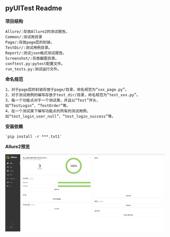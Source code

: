 ## **pyUITest Readme**
**项目结构**
~~~~
Allure/:存放Allure2的测试报告。
Common/:测试用目录
Page/:存放page层的封装。
TestDir/:测试用例目录。
Report/:测试json格式测试报告。
Screenshot/:存放截图目录。
conftest.py:pytest配置文件。
run_tests.py:测试运行文件。
~~~~
**命名规范**
~~~~
1、对于page层的封装存放于page/目录，命名规范为“xxx_page.py”。
2、对于测试用例的编写存放于test_dir/目录，命名规范为“test_xxx.py”。
3、每一个功能点对于一个测试类，并且以“Test”开头，如“TestLogin”、“TestOrder”等。
4、在一个测试类下编写功能点的所有的测试用例，如“test_login_user_null”、“test_login_success”等。
~~~~
**安装依赖**
~~~~
`pip install -r ***.txt1`
~~~~
**Allure2预览**

![image](https://github.com/2zyyyyy/pyUITest/blob/master/Screenshot/Allure2测试报告截图.png)
